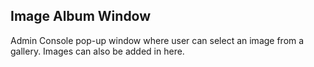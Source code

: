 Image Album Window
------------------
Admin Console pop-up window where user can select an image from a gallery.
Images can also be added in here.

[icon]: fa://fa-window-maximize/#f480ff
